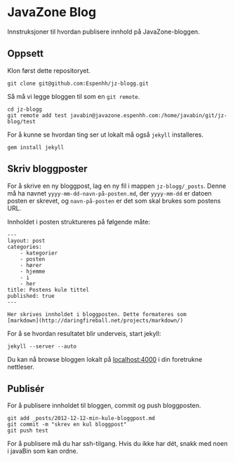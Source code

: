# JavaZone Blog

Innstruksjoner til hvordan publisere innhold på JavaZone-bloggen.

## Oppsett

Klon først dette repositoryet.

    git clone git@github.com:Espenhh/jz-blogg.git

Så må vi legge bloggen til som en `git remote`.

    cd jz-blogg
    git remote add test javabin@javazone.espenhh.com:/home/javabin/git/jz-blog/test
	
For å kunne se hvordan ting ser ut lokalt må også `jekyll` installeres.

    gem install jekyll

## Skriv bloggposter

For å skrive en ny bloggpost, lag en ny fil i mappen `jz-blogg/_posts`.
Denne må ha navnet `yyyy-mm-dd-navn-på-posten.md`, der `yyyy-mm-dd` er datoen posten er skrevet, og `navn-på-posten` er det som skal brukes som postens URL.

Innholdet i posten struktureres på følgende måte:

    ---
    layout: post
    categories: 
        - kategorier
        - posten
        - hører
        - hjemme
        - i
        - her
    title: Postens kule tittel
    published: true
    ---

    Her skrives innholdet i bloggposten. Dette formateres som 
    [markdown](http://daringfireball.net/projects/markdown/)

For å se hvordan resultatet blir underveis, start jekyll:

	jekyll --server --auto

Du kan nå browse bloggen lokalt på [localhost:4000](http://localhost:4000) i din foretrukne nettleser.

## Publisér

For å publisere innholdet til bloggen, commit og push bloggposten.

    git add _posts/2012-12-12-min-kule-bloggpost.md
    git commit -m "skrev en kul bloggpost"
	git push test

For å publisere må du har ssh-tilgang. Hvis du ikke har dét, snakk med noen i javaBin som kan ordne.